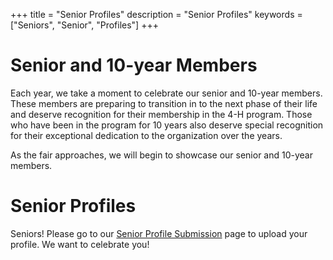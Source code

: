 +++
title = "Senior Profiles"
description = "Senior Profiles"
keywords = ["Seniors", "Senior", "Profiles"]
+++

# Senior and 10-year Members

Each year, we take a moment to celebrate our senior and 10-year members. These members are preparing to transition in to the next phase of their life and deserve recognition for their membership in the 4-H program. Those who have been in the program for 10 years also deserve special recognition for their exceptional dedication to the organization over the years. 

As the fair approaches, we will begin to showcase our senior and 10-year members. 

# Senior Profiles

Seniors! Please go to our [Senior Profile Submission](/2022/seniors/submit) page to upload your profile. We want to celebrate you!
